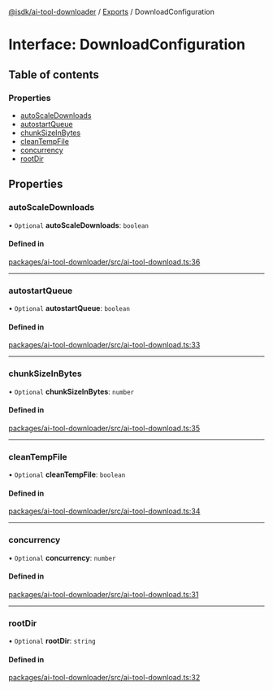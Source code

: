 [@isdk/ai-tool-downloader](../README.md) / [Exports](../modules.md) / DownloadConfiguration

# Interface: DownloadConfiguration

## Table of contents

### Properties

- [autoScaleDownloads](DownloadConfiguration.md#autoscaledownloads)
- [autostartQueue](DownloadConfiguration.md#autostartqueue)
- [chunkSizeInBytes](DownloadConfiguration.md#chunksizeinbytes)
- [cleanTempFile](DownloadConfiguration.md#cleantempfile)
- [concurrency](DownloadConfiguration.md#concurrency)
- [rootDir](DownloadConfiguration.md#rootdir)

## Properties

### autoScaleDownloads

• `Optional` **autoScaleDownloads**: `boolean`

#### Defined in

[packages/ai-tool-downloader/src/ai-tool-download.ts:36](https://github.com/isdk/ai-tool-download.js/blob/c919e17ce54509d2fa99fa359cd46320295cc012/src/ai-tool-download.ts#L36)

___

### autostartQueue

• `Optional` **autostartQueue**: `boolean`

#### Defined in

[packages/ai-tool-downloader/src/ai-tool-download.ts:33](https://github.com/isdk/ai-tool-download.js/blob/c919e17ce54509d2fa99fa359cd46320295cc012/src/ai-tool-download.ts#L33)

___

### chunkSizeInBytes

• `Optional` **chunkSizeInBytes**: `number`

#### Defined in

[packages/ai-tool-downloader/src/ai-tool-download.ts:35](https://github.com/isdk/ai-tool-download.js/blob/c919e17ce54509d2fa99fa359cd46320295cc012/src/ai-tool-download.ts#L35)

___

### cleanTempFile

• `Optional` **cleanTempFile**: `boolean`

#### Defined in

[packages/ai-tool-downloader/src/ai-tool-download.ts:34](https://github.com/isdk/ai-tool-download.js/blob/c919e17ce54509d2fa99fa359cd46320295cc012/src/ai-tool-download.ts#L34)

___

### concurrency

• `Optional` **concurrency**: `number`

#### Defined in

[packages/ai-tool-downloader/src/ai-tool-download.ts:31](https://github.com/isdk/ai-tool-download.js/blob/c919e17ce54509d2fa99fa359cd46320295cc012/src/ai-tool-download.ts#L31)

___

### rootDir

• `Optional` **rootDir**: `string`

#### Defined in

[packages/ai-tool-downloader/src/ai-tool-download.ts:32](https://github.com/isdk/ai-tool-download.js/blob/c919e17ce54509d2fa99fa359cd46320295cc012/src/ai-tool-download.ts#L32)
